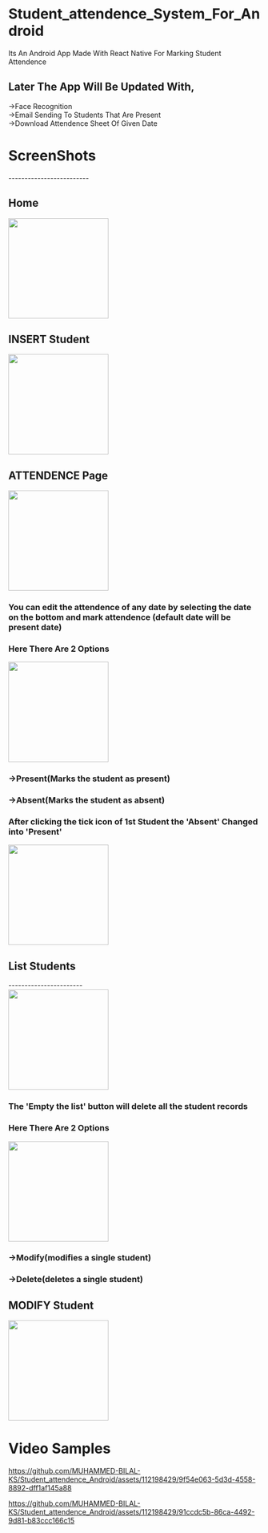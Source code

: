 # Student_attendence_System_For_Android<br>
Its An Android App Made With React Native For Marking Student Attendence <br>
## Later The App Will Be Updated With,<br>
->Face Recognition<br>
->Email Sending To Students That Are Present<br>
->Download Attendence Sheet Of Given Date<br>

# ScreenShots
-------------------------<br>

## Home<br>
<img src="https://github.com/MUHAMMED-BILAL-KS/Student_attendence_Android/assets/112198429/3e78c350-9aed-480c-9ca0-387b3b99d29f" width="200" /><br>

## INSERT Student<br>
<img src="https://github.com/MUHAMMED-BILAL-KS/Student_attendence_Android/assets/112198429/abb73f87-f750-4f26-87b0-ce4d5ffd4841" width="200" /><br>

## ATTENDENCE Page<br>
<img src="https://github.com/MUHAMMED-BILAL-KS/Student_attendence_Android/assets/112198429/91eb6ac2-ed34-46e0-b22a-5bc95022b936" width="200" /><br>
### You can edit the attendence of any date by selecting the date on the bottom and mark attendence (default date will be present date)
### Here There Are 2 Options <br>
<img src="https://github.com/MUHAMMED-BILAL-KS/Student_attendence_Android/assets/112198429/50c07a63-b86d-4e54-8690-f33aef99ffa5" width="200" /><br>
### ->Present(Marks the student as present) <br>
### ->Absent(Marks the student as absent) <br>
### After clicking the tick icon of 1st Student the 'Absent' Changed into 'Present'<br>
<img src="https://github.com/MUHAMMED-BILAL-KS/Student_attendence_Android/assets/112198429/afe7c9fd-50a5-44d3-bc67-d8bd7cc16404" width="200" /><br>

## List Students
-----------------------<br>
<img src="https://github.com/MUHAMMED-BILAL-KS/Student_attendence_Android/assets/112198429/ca3e20c0-434c-42d0-82bc-3dce11a55e3f" width="200" /><br>
### The 'Empty the list' button will delete all the student records 
### Here There Are 2 Options<br>
<img src="https://github.com/MUHAMMED-BILAL-KS/Student_attendence_Android/assets/112198429/efccaaaf-781b-46f6-860f-a00003351f2e" width="200" /><br>
### ->Modify(modifies a single student)<br>
### ->Delete(deletes a single student)<br>

## MODIFY Student<br>
<img src="https://github.com/MUHAMMED-BILAL-KS/Student_attendence_Android/assets/112198429/72692e12-a6e6-4b23-a247-c5741c57e6b7" width="200" /><br>

# Video Samples

https://github.com/MUHAMMED-BILAL-KS/Student_attendence_Android/assets/112198429/9f54e063-5d3d-4558-8892-dff1af145a88

https://github.com/MUHAMMED-BILAL-KS/Student_attendence_Android/assets/112198429/91ccdc5b-86ca-4492-9d81-b83ccc166c15


